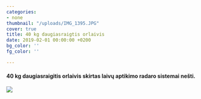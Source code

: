 ```yaml
---
categories:
- none
thumbnail: "/uploads/IMG_1395.JPG"
cover: true
title: 40 kg daugiasraigtis orlaivis
date: 2019-02-01 00:00:00 +0200
bg_color: ''
fg_color: ''

---
```

#### 40 kg daugiasraigitis orlaivis skirtas laivų aptikimo radaro sistemai nešti.

![](/uploads/ezgif.com-video-to-gif.gif)